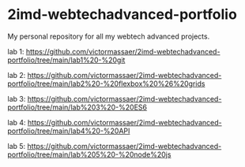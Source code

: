 # 2imd-webtechadvanced-portfolio
My personal repository for all my webtech advanced projects.

lab 1:
https://github.com/victormassaer/2imd-webtechadvanced-portfolio/tree/main/lab1%20-%20git

lab 2:
https://github.com/victormassaer/2imd-webtechadvanced-portfolio/tree/main/lab2%20-%20flexbox%20%26%20grids

lab 3:
https://github.com/victormassaer/2imd-webtechadvanced-portfolio/tree/main/lab%203%20-%20ES6

lab 4:
https://github.com/victormassaer/2imd-webtechadvanced-portfolio/tree/main/lab4%20-%20API

lab 5:
https://github.com/victormassaer/2imd-webtechadvanced-portfolio/tree/main/lab%205%20-%20node%20js
